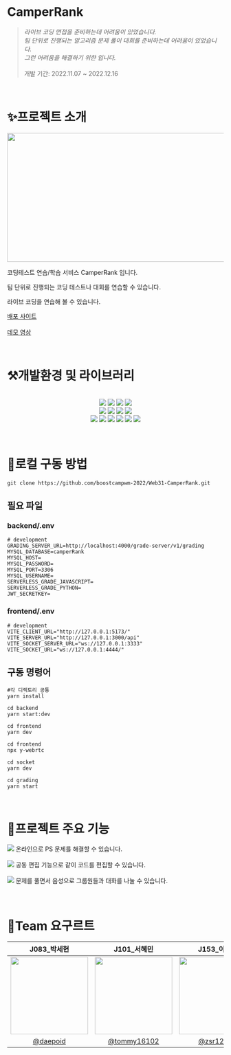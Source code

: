 # CamperRank

> *라이브 코딩 면접을 준비하는데 어려움이 있었습니다. <br/> 팀 단위로 진행되는 알고리즘 문제 풀이 대회를 준비하는데 어려움이 있었습니다. <br/> 그런 어려움을 해결하기 위한 입니다.*
<br/><br/>개발 기간: 2022.11.07 ~ 2022.12.16
> 

<br/>

# ✨프로젝트 소개

<img src="https://user-images.githubusercontent.com/46220202/207907303-39b20ea4-b9d5-4996-9d7f-643d852f0740.png" width="900" height="300"/>


코딩테스트 연습/학습 서비스 CamperRank 입니다.

팀 단위로 진행되는 코딩 테스트나 대회를 연습할 수 있습니다.

라이브 코딩을 연습해 볼 수 있습니다.

[배포 사이트](https://www.camperrank.shop)
<br/><br/>
[데모 영상](https://youtu.be/NMlnvDDiB94)

<br/>

# ⚒️개발환경 및 라이브러리

<br/>

<div align="center">
  <img src="https://img.shields.io/badge/TypeScript-3178C6?style=flat-square&logo=typescript&logoColor=white"/>
  <img src="https://img.shields.io/badge/React-61DAFB?style=flat-square&logo=React&logoColor=white"/>
  <img src="https://img.shields.io/badge/Vite-646CFF?style=flat-square&logo=Vite&logoColor=white"/>
  <img src="https://img.shields.io/badge/styled--components-DB7093?style=flat-square&logo=styled-components&logoColor=white"/><br>
  <img src="https://img.shields.io/badge/Node.js-339933?style=flat-square&logo=Node.js&logoColor=white"/>
  <img src="https://img.shields.io/badge/NestJS-E0234E?style=flat-square&logo=NestJS&logoColor=white"/>
  <img src="https://img.shields.io/badge/MySQL-4479A1?style=flat-square&logo=MySQL&logoColor=white"/>
  <img src="https://img.shields.io/badge/TypeORM-FF4716?style=flat-square&logo=%20Actions&logoColor=white"/><br>
  <img src="https://img.shields.io/badge/github action-2671E5?style=flat-square&logo=GitHub%20Actions&logoColor=white"/>
  <img src="https://img.shields.io/badge/Jest-C21325?style=flat-square&logo=Jest&logoColor=white"/>
  <img src="https://img.shields.io/badge/socket.io-010101?style=flat-square&logo=socket.io&logoColor=white">
  <img src="https://img.shields.io/badge/NGINX-009639?style=flat-square&logo=NGINX&logoColor=white">
  <img src="https://img.shields.io/badge/Docker-2496ED?style=flat-square&logo=Docker&logoColor=white">
  <img src="https://img.shields.io/badge/NCloud-03C75A?style=flat-square&logo=Naver&logoColor=white">
</div>

<br/>
<br>

# 🎁로컬 구동 방법
```
git clone https://github.com/boostcampwm-2022/Web31-CamperRank.git
```
## 필요 파일
### backend/.env
```
# development
GRADING_SERVER_URL=http://localhost:4000/grade-server/v1/grading
MYSQL_DATABASE=camperRank
MYSQL_HOST=
MYSQL_PASSWORD=
MYSQL_PORT=3306
MYSQL_USERNAME=
SERVERLESS_GRADE_JAVASCRIPT=
SERVERLESS_GRADE_PYTHON=
JWT_SECRETKEY=
```
### frontend/.env
```
# development
VITE_CLIENT_URL="http://127.0.0.1:5173/"
VITE_SERVER_URL="http://127.0.0.1:3000/api"
VITE_SOCKET_SERVER_URL="ws://127.0.0.1:3333"
VITE_SOCKET_URL="ws://127.0.0.1:4444/"
```
## 구동 명령어
```
#각 디렉토리 공통
yarn install

cd backend
yarn start:dev

cd frontend
yarn dev

cd frontend
npx y-webrtc

cd socket
yarn dev

cd grading
yarn start
```

<br>

# 🎯프로젝트 주요 기능

<img src="https://user-images.githubusercontent.com/46220202/207910934-2f993898-927f-42dc-8c1b-4822e75e7771.gif" />
온라인으로 PS 문제를 해결할 수 있습니다.
<br>
<br>
<img src="https://user-images.githubusercontent.com/62196278/208003205-8a58dac4-3a5d-43e4-b69b-839a43749a98.gif"/>
공동 편집 기능으로 같이 코드를 편집할 수 있습니다.
<br>
<br>
<img src="https://user-images.githubusercontent.com/62196278/208002548-e1054df1-8fae-44e0-a3cf-06778bcbdbee.png">
문제를 풀면서 음성으로 그룹원들과 대화를 나눌 수 있습니다.
<br>
<br>

<br/>

# 🥛Team 요구르트
|J083_박세현|J101_서혜민|J153_이재권|J194_조진우|
|:----:|:----:|:----:|:----:|
|<img src="https://user-images.githubusercontent.com/46220202/200989306-054bb7c9-ff16-4258-a146-ce1cd6baac12.PNG" width="180">|<img src="https://user-images.githubusercontent.com/75344562/200989394-68ff559e-ce85-46b7-ae8c-4d9ea0d6e5f6.png" width="180">|<img src="https://user-images.githubusercontent.com/62196278/200988892-86c0d6bf-4daa-46b7-a429-1d857b1003d8.jpg" width="180">|<img src="https://user-images.githubusercontent.com/56079377/200989077-7aacef03-2b3a-4b56-b0b3-866ee07f0e79.jpg" width="180">
|[@daepoid](https://github.com/daepoid)|[@tommy16102](https://github.com/tommy16102)|[@zsr12383](https://github.com/zsr12383)|[@sinterhoo](https://github.com/sinterhoo)|

<br/>
